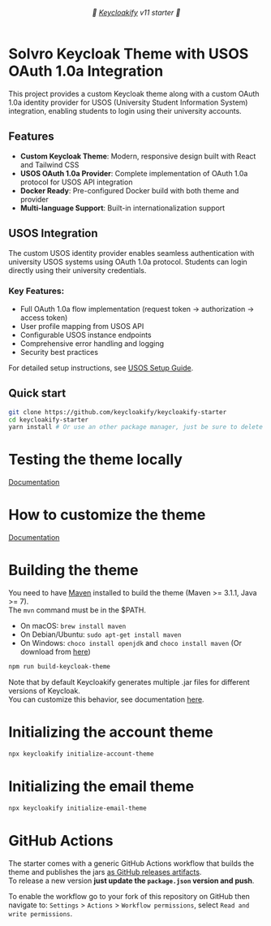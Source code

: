 <p align="center">
    <i>🚀 <a href="https://keycloakify.dev">Keycloakify</a> v11 starter 🚀</i>
    <br/>
    <br/>
</p>

# Solvro Keycloak Theme with USOS OAuth 1.0a Integration

This project provides a custom Keycloak theme along with a custom OAuth 1.0a identity provider for USOS (University Student Information System) integration, enabling students to login using their university accounts.

## Features

- **Custom Keycloak Theme**: Modern, responsive design built with React and Tailwind CSS
- **USOS OAuth 1.0a Provider**: Complete implementation of OAuth 1.0a protocol for USOS API integration
- **Docker Ready**: Pre-configured Docker build with both theme and provider
- **Multi-language Support**: Built-in internationalization support

## USOS Integration

The custom USOS identity provider enables seamless authentication with university USOS systems using OAuth 1.0a protocol. Students can login directly using their university credentials.

### Key Features:

- Full OAuth 1.0a flow implementation (request token → authorization → access token)
- User profile mapping from USOS API
- Configurable USOS instance endpoints
- Comprehensive error handling and logging
- Security best practices

For detailed setup instructions, see [USOS Setup Guide](./USOS_SETUP_GUIDE.md).

## Quick start

```bash
git clone https://github.com/keycloakify/keycloakify-starter
cd keycloakify-starter
yarn install # Or use an other package manager, just be sure to delete the yarn.lock if you use another package manager.
```

# Testing the theme locally

[Documentation](https://docs.keycloakify.dev/testing-your-theme)

# How to customize the theme

[Documentation](https://docs.keycloakify.dev/customization-strategies)

# Building the theme

You need to have [Maven](https://maven.apache.org/) installed to build the theme (Maven >= 3.1.1, Java >= 7).  
The `mvn` command must be in the $PATH.

- On macOS: `brew install maven`
- On Debian/Ubuntu: `sudo apt-get install maven`
- On Windows: `choco install openjdk` and `choco install maven` (Or download from [here](https://maven.apache.org/download.cgi))

```bash
npm run build-keycloak-theme
```

Note that by default Keycloakify generates multiple .jar files for different versions of Keycloak.  
You can customize this behavior, see documentation [here](https://docs.keycloakify.dev/targeting-specific-keycloak-versions).

# Initializing the account theme

```bash
npx keycloakify initialize-account-theme
```

# Initializing the email theme

```bash
npx keycloakify initialize-email-theme
```

# GitHub Actions

The starter comes with a generic GitHub Actions workflow that builds the theme and publishes
the jars [as GitHub releases artifacts](https://github.com/keycloakify/keycloakify-starter/releases/tag/v10.0.0).  
To release a new version **just update the `package.json` version and push**.

To enable the workflow go to your fork of this repository on GitHub then navigate to:
`Settings` > `Actions` > `Workflow permissions`, select `Read and write permissions`.
